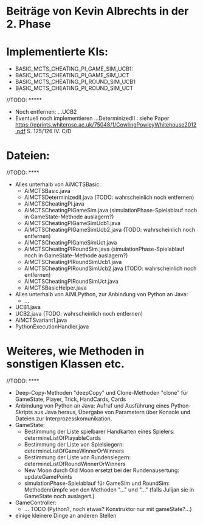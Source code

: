 # Beiträge von Kevin Albrechts in der 2. Phase

# Implementierte KIs:

- BASIC_MCTS_CHEATING_PI_GAME_SIM_UCB1:
- BASIC_MCTS_CHEATING_PI_GAME_SIM_UCT
- BASIC_MCTS_CHEATING_PI_ROUND_SIM_UCB1
- BASIC_MCTS_CHEATING_PI_ROUND_SIM_UCT

//TODO: *****
- Noch entfernen: ...UCB2
- Eventuell noch implementieren ...DeterminizedII : siehe Paper https://eprints.whiterose.ac.uk/75048/1/CowlingPowleyWhitehouse2012.pdf S. 125/126 IV. C/D


# Dateien:

//TODO: ****

- Alles unterhalb von AiMCTSBasic:
  - AiMCTSBasic.java
  - AiMCTSDeterminizedII.java (TODO: wahrscheinlich noch entfernen)
  - AiMCTSCheatingPI.java
  - AiMCTSCheatingPIGameSim.java (simulationPhase-Spielablauf noch in GameState-Methode auslagern?)
  - AiMCTSCheatingPIGameSimUcb1.java
  - AiMCTSCheatingPIGameSimUcb2.java (TODO: wahrscheinlich noch entfernen)
  - AiMCTSCheatingPIGameSimUct.java
  - AiMCTSCheatingPIRoundSim.java (simulationPhase-Spielablauf noch in GameState-Methode auslagern?)
  - AiMCTSCheatingPIRoundSimUcb1.java
  - AiMCTSCheatingPIRoundSimUcb2.java (TODO: wahrscheinlich noch entfernen)
  - AiMCTSCheatingPIRoundSimUct.java
  - AiMCTSBasicHelper.java
- Alles unterhalb von AiMLPython, zur Anbindung von Python an Java:
  - ...
- UCB1.java
- UCB2.java (TODO: wahrscheinlich noch entfernen)
- AiMCTSvariant1.java
- PythonExecutionHandler.java

# Weiteres, wie Methoden in sonstigen Klassen etc.

//TODO: ****
 
 - Deep-Copy-Methoden "deepCopy" und Clone-Methoden "clone" für GameState, Player, Trick, HandCards, Cards
 - Anbindung von Python an Java: Aufruf und Ausführung eines Python-Skripts aus Java heraus, Übergabe von Parametern über Konsole und Dateien zur Interprozesskomunikation.
 - GameState: 
   - Bestimmung der Liste spielbarer Handkarten eines Spielers: determineListOfPlayableCards
   - Bestimmung der Liste von Spielsiegern: determineListOfGameWinnerOrWinners
   - Bestimmung der Liste von Rundensiegern: determineListOfRoundWinnerOrWinners
   - New Moon durch Old Moon ersetzt bei der Rundenausertung: updateGamePoints
   - simulationPhase-Spielablauf für GameSim und RoundSim: Methodenrümpfe von den Methoden "..." und "..." (falls Julijan sie in GameState noch auslagert.)
 - GameController:
   - ... TODO (Python?, noch etwas? Konstruktor nur mit gameState?...)
 - einige kleinere Dinge an anderen Stellen


 